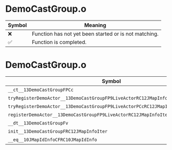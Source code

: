 # DemoCastGroup.o
| Symbol | Meaning 
| ------------- | ------------- 
| :x: | Function has not yet been started or is not matching. 
| :white_check_mark: | Function is completed. 


# DemoCastGroup.o
| Symbol | Decompiled? |
| ------------- | ------------- |
| `__ct__13DemoCastGroupFPCc` | :white_check_mark: |
| `tryRegisterDemoActor__13DemoCastGroupFP9LiveActorRC12JMapInfoIterRC10JMapIdInfo` | :white_check_mark: |
| `tryRegisterDemoActor__13DemoCastGroupFP9LiveActorPCcRC12JMapInfoIter` | :white_check_mark: |
| `registerDemoActor__13DemoCastGroupFP9LiveActorRC12JMapInfoIter` | :white_check_mark: |
| `__dt__13DemoCastGroupFv` | :white_check_mark: |
| `init__13DemoCastGroupFRC12JMapInfoIter` | :white_check_mark: |
| `__eq__10JMapIdInfoCFRC10JMapIdInfo` | :x: |
